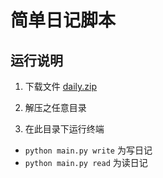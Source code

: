 # 简单日记脚本

## 运行说明

1. 下载文件 [daily.zip](https://github.com/wzzlj/OMOOC2py/tree/master/_src/om2py0w/0wex1/daily.zip)

2. 解压之任意目录

3. 在此目录下运行终端
- `python main.py write` 为写日记
- `python main.py read` 为读日记
